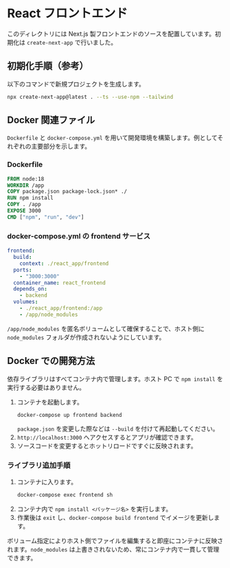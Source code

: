 # React フロントエンド

このディレクトリには Next.js 製フロントエンドのソースを配置しています。初期化は `create-next-app` で行いました。

## 初期化手順（参考）
以下のコマンドで新規プロジェクトを生成します。

```bash
npx create-next-app@latest . --ts --use-npm --tailwind
```

## Docker 関連ファイル
`Dockerfile` と `docker-compose.yml` を用いて開発環境を構築します。例としてそれぞれの主要部分を示します。

### Dockerfile
```Dockerfile
FROM node:18
WORKDIR /app
COPY package.json package-lock.json* ./
RUN npm install
COPY . /app
EXPOSE 3000
CMD ["npm", "run", "dev"]
```

### docker-compose.yml の frontend サービス
```yaml
frontend:
  build:
    context: ./react_app/frontend
  ports:
    - "3000:3000"
  container_name: react_frontend
  depends_on:
    - backend
  volumes:
    - ./react_app/frontend:/app
    - /app/node_modules
```
`/app/node_modules` を匿名ボリュームとして確保することで、ホスト側に `node_modules` フォルダが作成されないようにしています。

## Docker での開発方法
依存ライブラリはすべてコンテナ内で管理します。ホスト PC で `npm install` を実行する必要はありません。

1. コンテナを起動します。
   ```bash
   docker-compose up frontend backend
   ```
   `package.json` を変更した際などは `--build` を付けて再起動してください。
2. `http://localhost:3000` へアクセスするとアプリが確認できます。
3. ソースコードを変更するとホットリロードですぐに反映されます。

### ライブラリ追加手順
1. コンテナに入ります。
   ```bash
   docker-compose exec frontend sh
   ```
2. コンテナ内で `npm install <パッケージ名>` を実行します。
3. 作業後は `exit` し、`docker-compose build frontend` でイメージを更新します。

ボリューム指定によりホスト側でファイルを編集すると即座にコンテナに反映されます。`node_modules` は上書きされないため、常にコンテナ内で一貫して管理できます。
